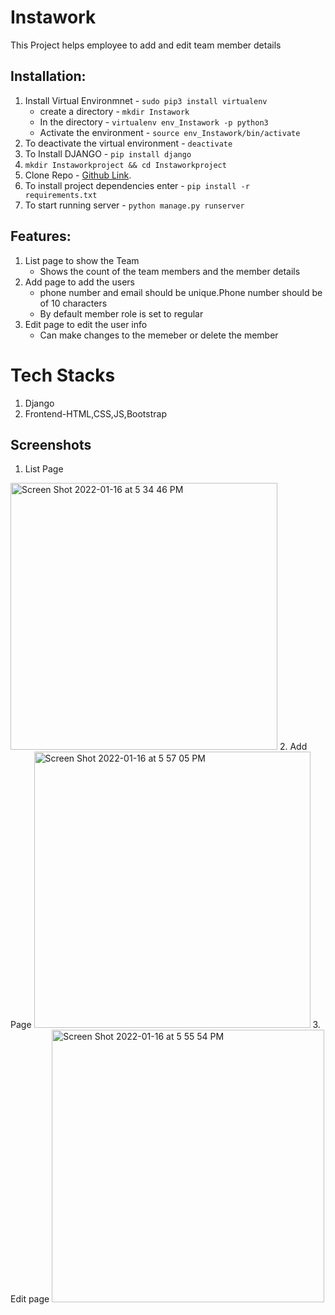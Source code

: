 # Instawork

This Project helps employee to add and edit team member details

## Installation:
1. Install Virtual Environmnet - ``` sudo pip3 install virtualenv ```
    - create a directory - ``` mkdir Instawork ```
    - In the directory - ``` virtualenv env_Instawork -p python3 ```
    - Activate the environment - ``` source env_Instawork/bin/activate ```
2. To deactivate the virtual environment  - ``` deactivate ```
3. To Install DJANGO - ``` pip install django ```
4. ``` mkdir Instaworkproject && cd Instaworkproject ```
5. Clone Repo -  [Github Link](https://github.com/naveen4yalla/Instawork).
6. To install project dependencies enter  - ``` pip install -r requirements.txt ```
7. To start running server - ``` python manage.py runserver ```

## Features:
1) List page to show the Team
   - Shows the count of the  team members and the member details
3) Add page to add the users
   - phone number and email should be unique.Phone number should be of 10 characters
   - By default member role is set to regular
5) Edit page to edit the user info 
   - Can make changes to the memeber or delete the member


# Tech Stacks
1.  Django
2.  Frontend-HTML,CSS,JS,Bootstrap

##  Screenshots
1. List Page 
<img width="427" alt="Screen Shot 2022-01-16 at 5 34 46 PM" src="https://user-images.githubusercontent.com/45757384/149688034-6e5b16da-467b-4aff-9270-c3311deaeb5a.png">
2. Add Page 
<img width="442" alt="Screen Shot 2022-01-16 at 5 57 05 PM" src="https://user-images.githubusercontent.com/45757384/149689136-1a6d31f1-e399-4cac-911e-54d73776b8c9.png">
3. Edit page 
<img width="436" alt="Screen Shot 2022-01-16 at 5 55 54 PM" src="https://user-images.githubusercontent.com/45757384/149689131-a8ab44d6-085b-4c4f-89a7-9b7227d6e353.png">

 
